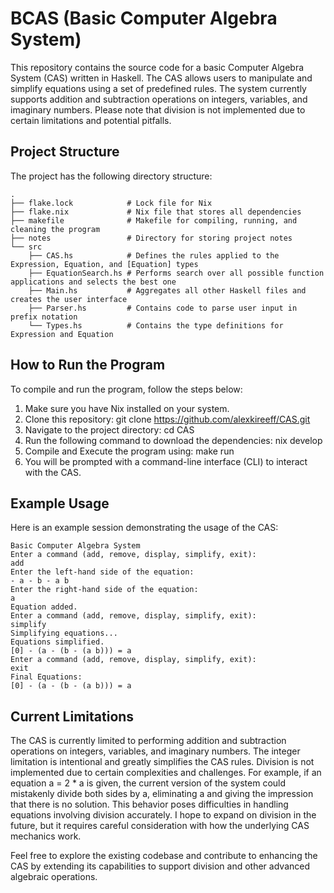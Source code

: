 # BCAS (Basic Computer Algebra System)

This repository contains the source code for a basic Computer Algebra System (CAS) written in Haskell. The CAS allows users to manipulate and simplify equations using a set of predefined rules. The system currently supports addition and subtraction operations on integers, variables, and imaginary numbers. Please note that division is not implemented due to certain limitations and potential pitfalls.

## Project Structure

The project has the following directory structure:

```
.
├── flake.lock            # Lock file for Nix
├── flake.nix             # Nix file that stores all dependencies
├── makefile              # Makefile for compiling, running, and cleaning the program
├── notes                 # Directory for storing project notes
└── src
    ├── CAS.hs            # Defines the rules applied to the Expression, Equation, and [Equation] types
    ├── EquationSearch.hs # Performs search over all possible function applications and selects the best one
    ├── Main.hs           # Aggregates all other Haskell files and creates the user interface
    ├── Parser.hs         # Contains code to parse user input in prefix notation
    └── Types.hs          # Contains the type definitions for Expression and Equation
```

## How to Run the Program

To compile and run the program, follow the steps below:

1. Make sure you have Nix installed on your system.
2. Clone this repository: git clone https://github.com/alexkireeff/CAS.git
3. Navigate to the project directory: cd CAS
4. Run the following command to download the dependencies: nix develop
5. Compile and Execute the program using: make run
6. You will be prompted with a command-line interface (CLI) to interact with the CAS.

## Example Usage

Here is an example session demonstrating the usage of the CAS:

```
Basic Computer Algebra System
Enter a command (add, remove, display, simplify, exit):
add
Enter the left-hand side of the equation:
- a - b - a b
Enter the right-hand side of the equation:
a
Equation added.
Enter a command (add, remove, display, simplify, exit):
simplify
Simplifying equations...
Equations simplified.
[0] - (a - (b - (a b))) = a
Enter a command (add, remove, display, simplify, exit):
exit
Final Equations:
[0] - (a - (b - (a b))) = a
```

## Current Limitations

The CAS is currently limited to performing addition and subtraction operations on integers, variables, and imaginary numbers. The integer limitation is intentional and greatly simplifies the CAS rules. Division is not implemented due to certain complexities and challenges. For example, if an equation a = 2 * a is given, the current version of the system could mistakenly divide both sides by a, eliminating a and giving the impression that there is no solution. This behavior poses difficulties in handling equations involving division accurately. I hope to expand on division in the future, but it requires careful consideration with how the underlying CAS mechanics work.

Feel free to explore the existing codebase and contribute to enhancing the CAS by extending its capabilities to support division and other advanced algebraic operations.
